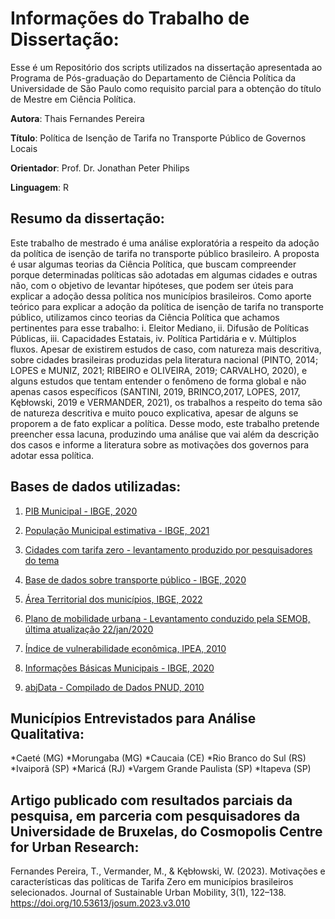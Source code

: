 # Informações do Trabalho de Dissertação: 

Esse é um Repositório dos scripts utilizados na dissertação apresentada ao Programa de Pós-graduação do Departamento de Ciência Política da Universidade de São Paulo como requisito parcial para a obtenção do título de Mestre em Ciência Política.

**Autora**: Thais Fernandes Pereira

**Título**: Política de Isenção de Tarifa no Transporte Público de Governos Locais

**Orientador**: Prof. Dr. Jonathan Peter Philips

**Linguagem**: R

## Resumo da dissertação:

Este trabalho de mestrado é uma análise exploratória a respeito da adoção da política de isenção de tarifa no transporte público brasileiro. A proposta é usar algumas teorias da Ciência Política, que buscam compreender porque determinadas políticas são adotadas em algumas cidades e outras não, com o objetivo de levantar hipóteses, que podem ser úteis para explicar a adoção dessa política nos municípios brasileiros. Como aporte teórico para explicar a adoção da política de isenção de tarifa no transporte público, utilizamos cinco teorias da Ciência Política que achamos pertinentes para esse trabalho: i. Eleitor Mediano, ii. Difusão de Políticas Públicas, iii. Capacidades Estatais, iv. Política Partidária e v. Múltiplos fluxos. Apesar de existirem estudos de caso, com natureza mais descritiva, sobre cidades brasileiras produzidas pela literatura nacional (PINTO, 2014; LOPES e MUNIZ, 2021; RIBEIRO e OLIVEIRA, 2019; CARVALHO, 2020), e alguns estudos que tentam entender o fenômeno de forma global e não apenas casos específicos (SANTINI, 2019, BRINCO,2017, LOPES, 2017, Kębłowski, 2019 e VERMANDER, 2021), os trabalhos a respeito do tema são de natureza descritiva e muito pouco explicativa, apesar de alguns se proporem a de fato explicar a política. Desse modo, este trabalho pretende preencher essa lacuna, produzindo uma análise que vai além da descrição dos casos e informe a literatura sobre as motivações dos governos para adotar essa política. 

## Bases de dados utilizadas: 

1. [PIB Municipal - IBGE, 2020](https://www.ibge.gov.br/estatisticas/economicas/contas-nacionais/9088-produto-interno-bruto-dos-municipios.html?=&t=resultados)

2. [População Municipal estimativa - IBGE, 2021](https://www.ibge.gov.br/estatisticas/sociais/populacao/9103-estimativas-de-populacao.html?=&t=downloads)

3. [Cidades com tarifa zero - levantamento produzido por pesquisadores do tema](https://docs.google.com/spreadsheets/d/1UnKXflAf5RVRMhCL-FuroTsPZBy7am3qAmD5j_hXc3g/edit#gid=0)

4. [Base de dados sobre transporte público - IBGE, 2020](https://www.ibge.gov.br/estatisticas/sociais/saude/10586-pesquisa-de-informacoes-basicas-municipais.html?=&t=downloads) 

5. [Área Territorial dos municípios, IBGE, 2022](https://www.ibge.gov.br/geociencias/organizacao-do-territorio/estrutura-territorial/15761-areas-dos-municipios.html?=&t=downloads)

6. [Plano de mobilidade urbana - Levantamento conduzido pela SEMOB, última atualização 22/jan/2020](https://antigo.mdr.gov.br/index.php?option=com_content&view=article&id=4398:levantamen)

7. [Índice de vulnerabilidade econômica,  IPEA, 2010](http://ivs.ipea.gov.br/index.php/pt/planilha)

8. [Informações Básicas Municipais - IBGE, 2020](https://www.ibge.gov.br/estatisticas/sociais/saude/10586-pesquisa-de-informacoes-basicas-municipais.html?=&t=downloads)

9. [abjData - Compilado de Dados PNUD, 2010](https://abjur.github.io/abjData/)


## Municípios Entrevistados para Análise Qualitativa: 

*Caeté (MG)
*Morungaba (MG)
*Caucaia (CE)
*Rio Branco do Sul (RS)
*Ivaiporã (SP)
*Maricá (RJ)
*Vargem Grande Paulista (SP)
*Itapeva (SP)

## Artigo publicado com resultados parciais da pesquisa, em parceria com pesquisadores da Universidade de Bruxelas, do Cosmopolis Centre for Urban Research:

Fernandes Pereira, T., Vermander, M., & Kębłowski, W. (2023). Motivações e características das políticas de Tarifa Zero em municípios brasileiros selecionados. Journal of Sustainable Urban Mobility, 3(1), 122–138. https://doi.org/10.53613/josum.2023.v3.010 















